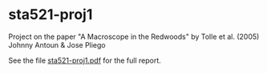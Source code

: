 # sta521-proj1
Project on the paper "A Macroscope in the Redwoods" by Tolle et al. (2005)
Johnny Antoun & Jose Pliego

See the file [sta521-proj1.pdf](https://github.com/josePliego/sta521-proj1/blob/main/sta521-proj1.pdf) for the full report.
